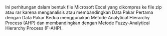 Ini perhitungan dalam bentuk file Microsoft Excel yang dikompres ke file zip atau rar karena menganalisis atau membandingkan Data Pakar Pertama dengan Data Pakar Kedua menggunakan Metode Analytical Hierarchy Process (AHP) dan membandingkan dengan Metode Fuzzy-Analytical Hierarchy Process (F-AHP).
